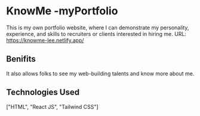 # KnowMe -myPortfolio

This is my own portfolio website, where I can demonstrate my personality, experience, and skills to recruiters or clients interested in hiring me.
URL: https://knowme-lee.netlify.app/

## Benifits
It also allows folks to see my web-building talents and know more about me.

## Technologies Used 

["HTML", "React JS", "Tailwind CSS"]
